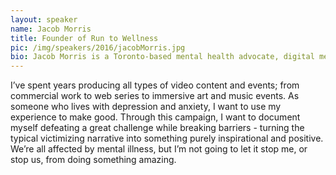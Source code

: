 ```yaml
---
layout: speaker
name: Jacob Morris
title: Founder of Run to Wellness
pic: /img/speakers/2016/jacobMorris.jpg
bio: Jacob Morris is a Toronto-based mental health advocate, digital media producer, and founder of Run to Wellness; a cross-Canada running campaign & documentary aimed at ending the stigma attached to depression and anxiety.
---
```


I’ve spent years producing all types of video content and events; from commercial work to web series to immersive art and music events. As someone who lives with depression and anxiety, I want to use my experience to make good. Through this campaign, I want to document myself defeating a great challenge while breaking barriers - turning the typical victimizing narrative into something purely inspirational and positive. We’re all affected by mental illness, but I’m not going to let it stop me, or stop us, from doing something amazing.
